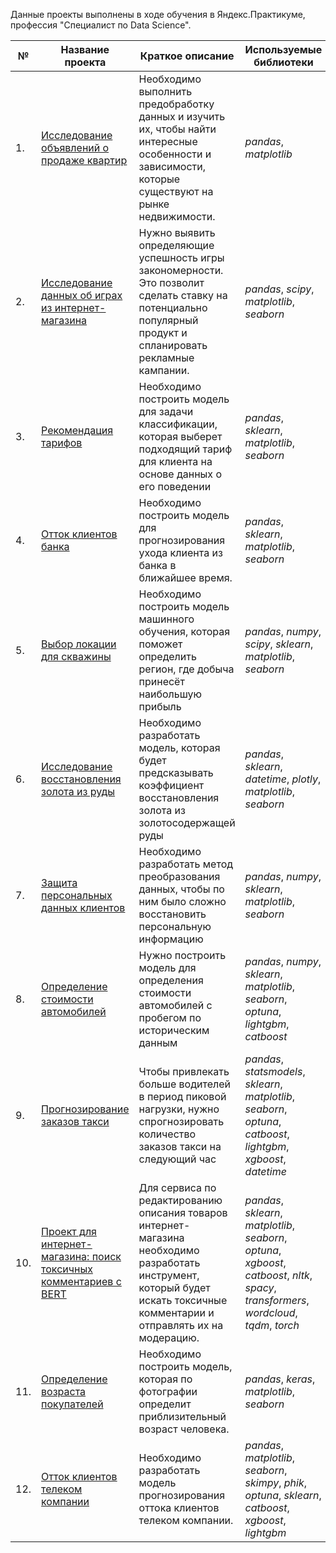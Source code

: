 Данные проекты выполнены в ходе обучения в Яндекс.Практикуме, профессия "Специалист по Data Science".

| № | Название проекта | Краткое описание | Используемые библиотеки | 
|--| ---------------------- | ---------------------- | ---------------------- |
| 1. | [Исследование объявлений о продаже квартир](1.%20Исследование%20объявлений%20о%20продаже%20квартир) | Необходимо выполнить предобработку данных и изучить их, чтобы найти интересные особенности и зависимости, которые существуют на рынке недвижимости.| *pandas*, *matplotlib* |
| 2. | [Исследование данных об играх из интернет-магазина](2.%20Исследование%20данных%20об%20играх%20из%20интернет-магазина) | Нужно выявить определяющие успешность игры закономерности. Это позволит сделать ставку на потенциально популярный продукт и спланировать рекламные кампании.| *pandas*, *scipy*, *matplotlib*, *seaborn* |
| 3. | [Рекомендация тарифов](3.%20Рекомендация%20тарифов) | Необходимо построить модель для задачи классификации, которая выберет подходящий тариф для клиента на основе данных о его поведении| *pandas*, *sklearn*, *matplotlib*, *seaborn* |
| 4. | [Отток клиентов банка](4.%20Отток%20клиентов%20банка) | Необходимо построить модель для прогнозирования ухода клиента из банка в ближайшее время.| *pandas*, *sklearn*, *matplotlib*, *seaborn* |
| 5. | [Выбор локации для скважины](5.%20Выбор%20локации%20для%20скважины) | Необходимо построить модель машинного обучения, которая поможет определить регион, где добыча принесёт наибольшую прибыль| *pandas*, *numpy*, *scipy*, *sklearn*, *matplotlib*, *seaborn* |
| 6. | [Исследование восстановления золота из руды](6.%20Исследование%20восстановления%20золота%20из%20руды) | Необходимо разработать модель, которая будет предсказывать коэффициент восстановления золота из золотосодержащей руды| *pandas*, *sklearn*, *datetime*, *plotly*, *matplotlib*, *seaborn* |
| 7. | [Защита персональных данных клиентов](7.%20Защита%20персональных%20данных%20клиентов) | Необходимо разработать метод преобразования данных, чтобы по ним было сложно восстановить персональную информацию| *pandas*, *numpy*, *sklearn*, *matplotlib*, *seaborn* |
| 8. | [Определение стоимости автомобилей](8.%20Определение%20стоимости%20автомобилей) | Нужно построить модель для определения стоимости автомобилей с пробегом по историческим данным| *pandas*, *numpy*, *sklearn*, *matplotlib*, *seaborn*, *optuna*, *lightgbm*, *catboost* |
| 9. | [Прогнозирование заказов такси](9.%20Прогнозирование%20заказов%20такси) | Чтобы привлекать больше водителей в период пиковой нагрузки, нужно спрогнозировать количество заказов такси на следующий час| *pandas*, *statsmodels*, *sklearn*, *matplotlib*, *seaborn*, *optuna*, *catboost*, *lightgbm*, *xgboost*, *datetime* |
| 10. | [Проект для интернет-магазина: поиск токсичных комментариев с BERT](10.%20Проект%20с%20BERT%20для%20интернет-магазина) | Для сервиса по редактированию описания товаров интернет-магазина необходимо разработать инструмент, который будет искать токсичные комментарии и отправлять их на модерацию.| *pandas*, *sklearn*, *matplotlib*, *seaborn*, *optuna*, *xgboost*, *catboost*, *nltk*, *spacy*, *transformers*, *wordcloud*, *tqdm*, *torch* |
| 11. | [Определение возраста покупателей](11.%20Определение%20возраста%20покупателей) | Необходимо построить модель, которая по фотографии определит приблизительный возраст человека.| *pandas*, *keras*, *matplotlib*, *seaborn* |
| 12. | [Отток клиентов телеком компании](12.%20Отток%20клиентов%20телеком%20компании) | Необходимо  разработать модель прогнозирования оттока клиентов телеком компании.| *pandas*, *matplotlib*, *seaborn*, *skimpy*, *phik*, *optuna*, *sklearn*, *catboost*, *xgboost*, *lightgbm* |